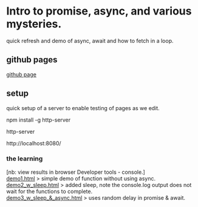 
# Intro to promise, async, and various mysteries.

quick refresh and demo of async, await and how to fetch in a loop.

## github pages

[github page](https://aspiringguru.github.io/async_await_loop_fetch_tut/)

## setup  

quick setup of a server to enable testing of pages as we edit.

npm install -g http-server    

http-server    

http://localhost:8080/    


### the learning

[nb: view results in browser Developer tools - console.]  
[demo1.html](demo1.html)  > simple demo of function without using async.  
[demo2_w_sleep.html](demo2_w_sleep.html)  > added sleep, note the console.log output does not wait for the functions to complete.  
[demo3_w_sleep_&_async.html](demo3_w_sleep_&_async.html) > uses random delay in promise & await.
